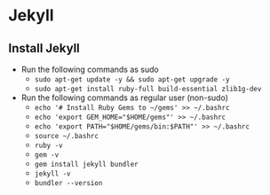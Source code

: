 # Jekyll

## Install Jekyll

- Run the following commands as sudo
  - `sudo apt-get update -y && sudo apt-get upgrade -y`
  - `sudo apt-get install ruby-full build-essential zlib1g-dev`
- Run the following commands as regular user (non-sudo)
  - `echo '# Install Ruby Gems to ~/gems' >> ~/.bashrc`
  - `echo 'export GEM_HOME="$HOME/gems"' >> ~/.bashrc`
  - `echo 'export PATH="$HOME/gems/bin:$PATH"' >> ~/.bashrc`
  - `source ~/.bashrc`
  - `ruby -v`
  - `gem -v`
  - `gem install jekyll bundler`
  - `jekyll -v`
  - `bundler --version`
